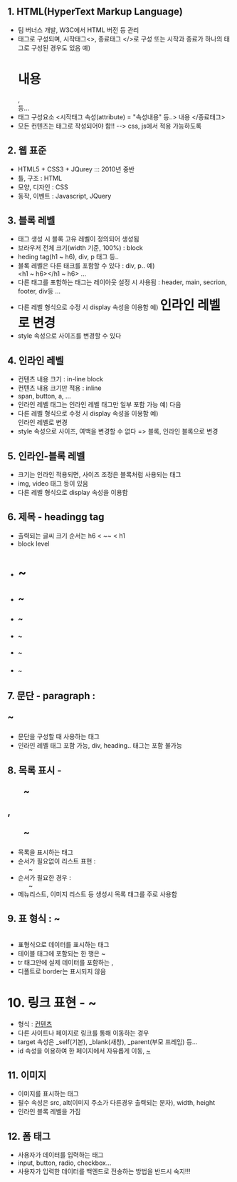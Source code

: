 ## 1. HTML(HyperText Markup Language)
- 팀 버너스 개발, W3C에서 HTML 버전 등 관리
- 태그로 구성되며, 시작태그<>, 종료태그 </>로 구성
  또는 시작과 종료가 하나의 태그로 구성된 경우도 있음
  예) <h1>내용</h1>, <br/> 등...
- 태그 구성요소
  <시작태그 속성(attribute) = "속성내용" 등..> 내용 </종료태그>
- 모든 컨텐츠는 태그로 작성되어야 함!! --> css, js에서 적용 가능하도록

## 2. 웹 표준
- HTML5 + CSS3 + JQurey ::: 2010년 중반
- 틀, 구조 : HTML
- 모양, 디자인 : CSS
- 동작, 이벤트 : Javascript, JQuery

## 3. 블록 레벨
- 태그 생성 시 블록 고유 레벨이 정의되어 생성됨
- 브라우저 전체 크기(width 기준, 100%) : block
- heding tag(h1 ~ h6), div, p 태그 등..
- 블록 레벨은 다른 태크를 포함할 수 있다 : div, p..
  예) <div>
          <h1 ~ h6></h1 ~ h6>
          ...
      </div>
- 다른 태그를 포함하는 태그는 레이아웃 설정 시 사용됨
  : header, main, secrion, footer, div등 ...
- 다른 레벨 형식으로 수정 시 display 속성을 이용함
  예) <h1 style="display:inline"> 인라인 레벨로 변경</h1>
- style 속성으로 사이즈를 변경할 수 있다

## 4. 인라인 레벨
- 컨텐츠 내용 크기 : in-line block
- 컨텐츠 내용 크기만 적용 : inline
- span, button, a, ...
- 인라인 레벨 태그는 인라인 레벨 태그만 일부 포함 가능
  예) <span><a herf="">다음</a></span>
- 다른 레벨 형식으로 수정 시 display 속성을 이용함
  예) <span style="display:block"> 인라인 레벨로 변경</span>
- style 속성으로 사이즈, 여백을 변경할 수 없다 => 블록, 인라인 블록으로 변경

## 5. 인라인-블록 레벨
- 크기는 인라인 적용되면, 사이즈 조정은 블록처럼 사용되는 태그
- img, video 태그 등이 있음
- 다른 레벨 형식으로 display 속성을 이용함

## 6. 제목 - headingg tag
- 출력되는 글씨 크기 순서는 h6 < ~~ < h1
- block level
- <h1> ~ </h1>
- <h2> ~ </h2>
- <h3> ~ </h3>
- <h4> ~ </h4>
- <h5> ~ </h5>
- <h6> ~ </h6>

## 7. 문단 - paragraph : <p>~</p>
- 문단을 구성할 때 사용하는 태그
- 인라인 레벨 태그 포함 가능, div, heading.. 태그는 포함 불가능

## 8. 목록 표시 - <ul>~</ul>, <ol>~</ol>
- 목록을 표시하는 태그
- 순서가 필요없이 리스트 표현 : <ul>~</ul>
- 순서가 필요한 경우 : <ol>~</ol>
- 메뉴리스트, 이미지 리스트 등 생성시 목록 태그를 주로 사용함

## 9. 표 형식 : <table>~</table>
- 표형식으로 데이터를 표시하는 태그
- 테이블 태그에 포함되는 한 행은 <tr>~</tr>
- tr 태그안에 실제 데이터를 포함하는 <th>, <td>
- 디폴트로 border는 표시되지 않음

# 10. 링크 표현<Anchor> - <a>~</a>
- 형식 : <a href="절대/상대 경로" target="">컨텐츠</a>
- 다른 사이트나 페이지로 링크를 통해 이동하는 경우
- target 속성은 _self(기본), _blank(새창), _parent(부모 프레임) 등...
- id 속성을 이용하여 한 페이지에서 자유롭게 이동, <a href = "#아이디 명">~</a>

## 11. 이미지
- 이미지를 표시하는 태그
- 필수 속성은 src, alt(이미지 주소가 다른경우 출력되는 문자), width, height
- 인라인 블록 레벨을 가짐

## 12. 폼 태그
- 사용자가 데이터를 입력하는 태그
- input, button, radio, checkbox...
- 사용자가 입력한 데이터를 백엔드로 전송하는 방법을 반드시 숙지!!!
